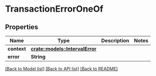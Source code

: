 # TransactionErrorOneOf

## Properties

Name | Type | Description | Notes
------------ | ------------- | ------------- | -------------
**context** | [**crate::models::IntervalError**](IntervalError.md) |  | 
**error** | **String** |  | 

[[Back to Model list]](../README.md#documentation-for-models) [[Back to API list]](../README.md#documentation-for-api-endpoints) [[Back to README]](../README.md)


